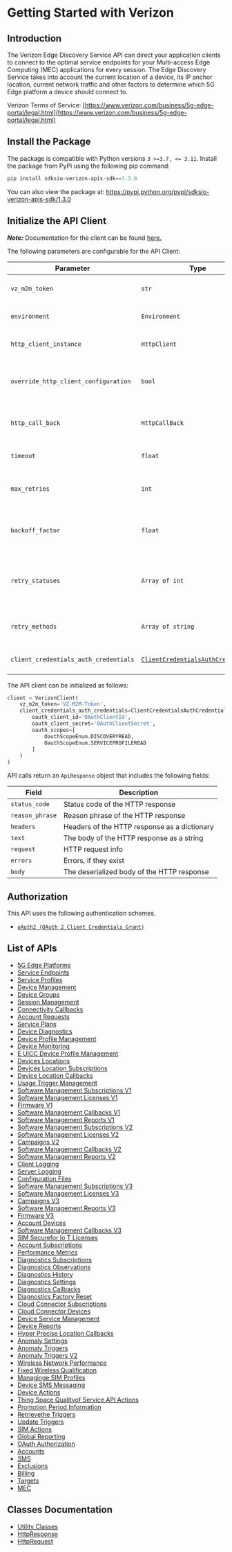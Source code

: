 
# Getting Started with Verizon

## Introduction

The Verizon Edge Discovery Service API can direct your application clients to connect to the optimal service endpoints for your Multi-access Edge Computing (MEC) applications for every session. The Edge Discovery Service takes into account the current location of a device, its IP anchor location, current network traffic and other factors to determine which 5G Edge platform a device should connect to.

Verizon Terms of Service: [https://www.verizon.com/business/5g-edge-portal/legal.html](https://www.verizon.com/business/5g-edge-portal/legal.html)

## Install the Package

The package is compatible with Python versions `3 >=3.7, <= 3.11`.
Install the package from PyPi using the following pip command:

```python
pip install sdksio-verizon-apis-sdk==1.3.0
```

You can also view the package at:
https://pypi.python.org/pypi/sdksio-verizon-apis-sdk/1.3.0

## Initialize the API Client

**_Note:_** Documentation for the client can be found [here.](https://www.github.com/sdks-io/verizon-apis-python-sdk/tree/1.3.0/doc/client.md)

The following parameters are configurable for the API Client:

| Parameter | Type | Description |
|  --- | --- | --- |
| `vz_m2m_token` | `str` | M2M Session Token ([How to generate an M2M session token?](page:getting-started/5g-edge-developer-creds-token#obtaining-a-vz-m2m-session-token-programmatically)) |
| `environment` | `Environment` | The API environment. <br> **Default: `Environment.PRODUCTION`** |
| `http_client_instance` | `HttpClient` | The Http Client passed from the sdk user for making requests |
| `override_http_client_configuration` | `bool` | The value which determines to override properties of the passed Http Client from the sdk user |
| `http_call_back` | `HttpCallBack` | The callback value that is invoked before and after an HTTP call is made to an endpoint |
| `timeout` | `float` | The value to use for connection timeout. <br> **Default: 60** |
| `max_retries` | `int` | The number of times to retry an endpoint call if it fails. <br> **Default: 0** |
| `backoff_factor` | `float` | A backoff factor to apply between attempts after the second try. <br> **Default: 2** |
| `retry_statuses` | `Array of int` | The http statuses on which retry is to be done. <br> **Default: [408, 413, 429, 500, 502, 503, 504, 521, 522, 524]** |
| `retry_methods` | `Array of string` | The http methods on which retry is to be done. <br> **Default: ['GET', 'PUT']** |
| `client_credentials_auth_credentials` | [`ClientCredentialsAuthCredentials`](https://www.github.com/sdks-io/verizon-apis-python-sdk/tree/1.3.0/doc/$a/https://www.github.com/sdks-io/verizon-apis-python-sdk/tree/1.3.0/oauth-2-client-credentials-grant.md) | The credential object for OAuth 2 Client Credentials Grant |

The API client can be initialized as follows:

```python
client = VerizonClient(
    vz_m2m_token='VZ-M2M-Token',
    client_credentials_auth_credentials=ClientCredentialsAuthCredentials(
        oauth_client_id='OAuthClientId',
        oauth_client_secret='OAuthClientSecret',
        oauth_scopes=[
            OauthScopeEnum.DISCOVERYREAD,
            OauthScopeEnum.SERVICEPROFILEREAD
        ]
    )
)
```

API calls return an `ApiResponse` object that includes the following fields:

| Field | Description |
|  --- | --- |
| `status_code` | Status code of the HTTP response |
| `reason_phrase` | Reason phrase of the HTTP response |
| `headers` | Headers of the HTTP response as a dictionary |
| `text` | The body of the HTTP response as a string |
| `request` | HTTP request info |
| `errors` | Errors, if they exist |
| `body` | The deserialized body of the HTTP response |

## Authorization

This API uses the following authentication schemes.

* [`oAuth2 (OAuth 2 Client Credentials Grant)`](https://www.github.com/sdks-io/verizon-apis-python-sdk/tree/1.3.0/doc/$a/https://www.github.com/sdks-io/verizon-apis-python-sdk/tree/1.3.0/oauth-2-client-credentials-grant.md)

## List of APIs

* [5G Edge Platforms](https://www.github.com/sdks-io/verizon-apis-python-sdk/tree/1.3.0/doc/controllers/5g-edge-platforms.md)
* [Service Endpoints](https://www.github.com/sdks-io/verizon-apis-python-sdk/tree/1.3.0/doc/controllers/service-endpoints.md)
* [Service Profiles](https://www.github.com/sdks-io/verizon-apis-python-sdk/tree/1.3.0/doc/controllers/service-profiles.md)
* [Device Management](https://www.github.com/sdks-io/verizon-apis-python-sdk/tree/1.3.0/doc/controllers/device-management.md)
* [Device Groups](https://www.github.com/sdks-io/verizon-apis-python-sdk/tree/1.3.0/doc/controllers/device-groups.md)
* [Session Management](https://www.github.com/sdks-io/verizon-apis-python-sdk/tree/1.3.0/doc/controllers/session-management.md)
* [Connectivity Callbacks](https://www.github.com/sdks-io/verizon-apis-python-sdk/tree/1.3.0/doc/controllers/connectivity-callbacks.md)
* [Account Requests](https://www.github.com/sdks-io/verizon-apis-python-sdk/tree/1.3.0/doc/controllers/account-requests.md)
* [Service Plans](https://www.github.com/sdks-io/verizon-apis-python-sdk/tree/1.3.0/doc/controllers/service-plans.md)
* [Device Diagnostics](https://www.github.com/sdks-io/verizon-apis-python-sdk/tree/1.3.0/doc/controllers/device-diagnostics.md)
* [Device Profile Management](https://www.github.com/sdks-io/verizon-apis-python-sdk/tree/1.3.0/doc/controllers/device-profile-management.md)
* [Device Monitoring](https://www.github.com/sdks-io/verizon-apis-python-sdk/tree/1.3.0/doc/controllers/device-monitoring.md)
* [E UICC Device Profile Management](https://www.github.com/sdks-io/verizon-apis-python-sdk/tree/1.3.0/doc/controllers/e-uicc-device-profile-management.md)
* [Devices Locations](https://www.github.com/sdks-io/verizon-apis-python-sdk/tree/1.3.0/doc/controllers/devices-locations.md)
* [Devices Location Subscriptions](https://www.github.com/sdks-io/verizon-apis-python-sdk/tree/1.3.0/doc/controllers/devices-location-subscriptions.md)
* [Device Location Callbacks](https://www.github.com/sdks-io/verizon-apis-python-sdk/tree/1.3.0/doc/controllers/device-location-callbacks.md)
* [Usage Trigger Management](https://www.github.com/sdks-io/verizon-apis-python-sdk/tree/1.3.0/doc/controllers/usage-trigger-management.md)
* [Software Management Subscriptions V1](https://www.github.com/sdks-io/verizon-apis-python-sdk/tree/1.3.0/doc/controllers/software-management-subscriptions-v1.md)
* [Software Management Licenses V1](https://www.github.com/sdks-io/verizon-apis-python-sdk/tree/1.3.0/doc/controllers/software-management-licenses-v1.md)
* [Firmware V1](https://www.github.com/sdks-io/verizon-apis-python-sdk/tree/1.3.0/doc/controllers/firmware-v1.md)
* [Software Management Callbacks V1](https://www.github.com/sdks-io/verizon-apis-python-sdk/tree/1.3.0/doc/controllers/software-management-callbacks-v1.md)
* [Software Management Reports V1](https://www.github.com/sdks-io/verizon-apis-python-sdk/tree/1.3.0/doc/controllers/software-management-reports-v1.md)
* [Software Management Subscriptions V2](https://www.github.com/sdks-io/verizon-apis-python-sdk/tree/1.3.0/doc/controllers/software-management-subscriptions-v2.md)
* [Software Management Licenses V2](https://www.github.com/sdks-io/verizon-apis-python-sdk/tree/1.3.0/doc/controllers/software-management-licenses-v2.md)
* [Campaigns V2](https://www.github.com/sdks-io/verizon-apis-python-sdk/tree/1.3.0/doc/controllers/campaigns-v2.md)
* [Software Management Callbacks V2](https://www.github.com/sdks-io/verizon-apis-python-sdk/tree/1.3.0/doc/controllers/software-management-callbacks-v2.md)
* [Software Management Reports V2](https://www.github.com/sdks-io/verizon-apis-python-sdk/tree/1.3.0/doc/controllers/software-management-reports-v2.md)
* [Client Logging](https://www.github.com/sdks-io/verizon-apis-python-sdk/tree/1.3.0/doc/controllers/client-logging.md)
* [Server Logging](https://www.github.com/sdks-io/verizon-apis-python-sdk/tree/1.3.0/doc/controllers/server-logging.md)
* [Configuration Files](https://www.github.com/sdks-io/verizon-apis-python-sdk/tree/1.3.0/doc/controllers/configuration-files.md)
* [Software Management Subscriptions V3](https://www.github.com/sdks-io/verizon-apis-python-sdk/tree/1.3.0/doc/controllers/software-management-subscriptions-v3.md)
* [Software Management Licenses V3](https://www.github.com/sdks-io/verizon-apis-python-sdk/tree/1.3.0/doc/controllers/software-management-licenses-v3.md)
* [Campaigns V3](https://www.github.com/sdks-io/verizon-apis-python-sdk/tree/1.3.0/doc/controllers/campaigns-v3.md)
* [Software Management Reports V3](https://www.github.com/sdks-io/verizon-apis-python-sdk/tree/1.3.0/doc/controllers/software-management-reports-v3.md)
* [Firmware V3](https://www.github.com/sdks-io/verizon-apis-python-sdk/tree/1.3.0/doc/controllers/firmware-v3.md)
* [Account Devices](https://www.github.com/sdks-io/verizon-apis-python-sdk/tree/1.3.0/doc/controllers/account-devices.md)
* [Software Management Callbacks V3](https://www.github.com/sdks-io/verizon-apis-python-sdk/tree/1.3.0/doc/controllers/software-management-callbacks-v3.md)
* [SIM Securefor Io T Licenses](https://www.github.com/sdks-io/verizon-apis-python-sdk/tree/1.3.0/doc/controllers/sim-securefor-io-t-licenses.md)
* [Account Subscriptions](https://www.github.com/sdks-io/verizon-apis-python-sdk/tree/1.3.0/doc/controllers/account-subscriptions.md)
* [Performance Metrics](https://www.github.com/sdks-io/verizon-apis-python-sdk/tree/1.3.0/doc/controllers/performance-metrics.md)
* [Diagnostics Subscriptions](https://www.github.com/sdks-io/verizon-apis-python-sdk/tree/1.3.0/doc/controllers/diagnostics-subscriptions.md)
* [Diagnostics Observations](https://www.github.com/sdks-io/verizon-apis-python-sdk/tree/1.3.0/doc/controllers/diagnostics-observations.md)
* [Diagnostics History](https://www.github.com/sdks-io/verizon-apis-python-sdk/tree/1.3.0/doc/controllers/diagnostics-history.md)
* [Diagnostics Settings](https://www.github.com/sdks-io/verizon-apis-python-sdk/tree/1.3.0/doc/controllers/diagnostics-settings.md)
* [Diagnostics Callbacks](https://www.github.com/sdks-io/verizon-apis-python-sdk/tree/1.3.0/doc/controllers/diagnostics-callbacks.md)
* [Diagnostics Factory Reset](https://www.github.com/sdks-io/verizon-apis-python-sdk/tree/1.3.0/doc/controllers/diagnostics-factory-reset.md)
* [Cloud Connector Subscriptions](https://www.github.com/sdks-io/verizon-apis-python-sdk/tree/1.3.0/doc/controllers/cloud-connector-subscriptions.md)
* [Cloud Connector Devices](https://www.github.com/sdks-io/verizon-apis-python-sdk/tree/1.3.0/doc/controllers/cloud-connector-devices.md)
* [Device Service Management](https://www.github.com/sdks-io/verizon-apis-python-sdk/tree/1.3.0/doc/controllers/device-service-management.md)
* [Device Reports](https://www.github.com/sdks-io/verizon-apis-python-sdk/tree/1.3.0/doc/controllers/device-reports.md)
* [Hyper Precise Location Callbacks](https://www.github.com/sdks-io/verizon-apis-python-sdk/tree/1.3.0/doc/controllers/hyper-precise-location-callbacks.md)
* [Anomaly Settings](https://www.github.com/sdks-io/verizon-apis-python-sdk/tree/1.3.0/doc/controllers/anomaly-settings.md)
* [Anomaly Triggers](https://www.github.com/sdks-io/verizon-apis-python-sdk/tree/1.3.0/doc/controllers/anomaly-triggers.md)
* [Anomaly Triggers V2](https://www.github.com/sdks-io/verizon-apis-python-sdk/tree/1.3.0/doc/controllers/anomaly-triggers-v2.md)
* [Wireless Network Performance](https://www.github.com/sdks-io/verizon-apis-python-sdk/tree/1.3.0/doc/controllers/wireless-network-performance.md)
* [Fixed Wireless Qualification](https://www.github.com/sdks-io/verizon-apis-python-sdk/tree/1.3.0/doc/controllers/fixed-wireless-qualification.md)
* [Managinge SIM Profiles](https://www.github.com/sdks-io/verizon-apis-python-sdk/tree/1.3.0/doc/controllers/managinge-sim-profiles.md)
* [Device SMS Messaging](https://www.github.com/sdks-io/verizon-apis-python-sdk/tree/1.3.0/doc/controllers/device-sms-messaging.md)
* [Device Actions](https://www.github.com/sdks-io/verizon-apis-python-sdk/tree/1.3.0/doc/controllers/device-actions.md)
* [Thing Space Qualityof Service API Actions](https://www.github.com/sdks-io/verizon-apis-python-sdk/tree/1.3.0/doc/controllers/thing-space-qualityof-service-api-actions.md)
* [Promotion Period Information](https://www.github.com/sdks-io/verizon-apis-python-sdk/tree/1.3.0/doc/controllers/promotion-period-information.md)
* [Retrievethe Triggers](https://www.github.com/sdks-io/verizon-apis-python-sdk/tree/1.3.0/doc/controllers/retrievethe-triggers.md)
* [Update Triggers](https://www.github.com/sdks-io/verizon-apis-python-sdk/tree/1.3.0/doc/controllers/update-triggers.md)
* [SIM Actions](https://www.github.com/sdks-io/verizon-apis-python-sdk/tree/1.3.0/doc/controllers/sim-actions.md)
* [Global Reporting](https://www.github.com/sdks-io/verizon-apis-python-sdk/tree/1.3.0/doc/controllers/global-reporting.md)
* [OAuth Authorization](https://www.github.com/sdks-io/verizon-apis-python-sdk/tree/1.3.0/doc/controllers/oauth-authorization.md)
* [Accounts](https://www.github.com/sdks-io/verizon-apis-python-sdk/tree/1.3.0/doc/controllers/accounts.md)
* [SMS](https://www.github.com/sdks-io/verizon-apis-python-sdk/tree/1.3.0/doc/controllers/sms.md)
* [Exclusions](https://www.github.com/sdks-io/verizon-apis-python-sdk/tree/1.3.0/doc/controllers/exclusions.md)
* [Billing](https://www.github.com/sdks-io/verizon-apis-python-sdk/tree/1.3.0/doc/controllers/billing.md)
* [Targets](https://www.github.com/sdks-io/verizon-apis-python-sdk/tree/1.3.0/doc/controllers/targets.md)
* [MEC](https://www.github.com/sdks-io/verizon-apis-python-sdk/tree/1.3.0/doc/controllers/mec.md)

## Classes Documentation

* [Utility Classes](https://www.github.com/sdks-io/verizon-apis-python-sdk/tree/1.3.0/doc/utility-classes.md)
* [HttpResponse](https://www.github.com/sdks-io/verizon-apis-python-sdk/tree/1.3.0/doc/http-response.md)
* [HttpRequest](https://www.github.com/sdks-io/verizon-apis-python-sdk/tree/1.3.0/doc/http-request.md)

